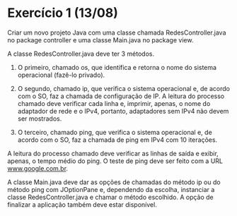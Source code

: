 # Exercício 1 (13/08)

Criar um novo projeto Java com uma classe chamada RedesController.java no package controller e uma classe Main.java no package view.

A classe RedesController.java deve ter 3 métodos.

1) O primeiro, chamado os, que identifica e retorna o nome do sistema operacional (fazê-lo privado).

2) O segundo, chamado ip, que verifica o sistema operacional e, de acordo com o SO, faz a chamada de configuração de IP. A leitura do processo chamado deve verificar cada linha e, imprimir, apenas, o nome do adaptador de rede e o IPv4, portanto, adaptadores sem IPv4 não devem ser mostrados.

3) O terceiro, chamado ping, que verifica o sistema operacional e, de acordo com o SO, faz a chamada de ping em IPv4 com 10 iterações.

A leitura do processo chamado deve verificar as linhas de saída e exibir, apenas, o tempo médio do ping. O teste de ping deve ser feito com a URL www.google.com.br.

A classe Main.java deve dar as opções de chamadas do método ip ou do método ping com JOptionPane e, dependendo da escolha, instanciar a classe RedesController.java e chamar o método escolhido. A opção de finalizar a aplicação também deve estar disponível.
